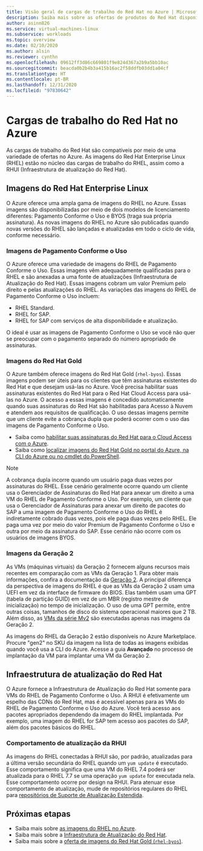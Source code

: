 ```yaml
---
title: Visão geral de cargas de trabalho do Red Hat no Azure | Microsoft Docs
description: Saiba mais sobre as ofertas de produtos do Red Hat disponíveis no Azure.
author: asinn826
ms.service: virtual-machines-linux
ms.subservice: workloads
ms.topic: overview
ms.date: 02/10/2020
ms.author: alsin
ms.reviewer: cynthn
ms.openlocfilehash: 09612ff3d86c669801f9e824d367a2b9a5bb10ac
ms.sourcegitcommit: beacda0b2b4b3a415b16ac2f58ddfb03dd1a04cf
ms.translationtype: HT
ms.contentlocale: pt-BR
ms.lasthandoff: 12/31/2020
ms.locfileid: "97830642"
---
```

# <a name="red-hat-workloads-on-azure"></a>Cargas de trabalho do Red Hat no Azure

As cargas de trabalho do Red Hat são compatíveis por meio de uma variedade de ofertas no Azure. As imagens do Red Hat Enterprise Linux (RHEL) estão no núcleo das cargas de trabalho do RHEL, assim como a RHUI (Infraestrutura de atualização do Red Hat).

## <a name="red-hat-enterprise-linux-images"></a>Imagens do Red Hat Enterprise Linux

O Azure oferece uma ampla gama de imagens do RHEL no Azure. Essas imagens são disponibilizadas por meio de dois modelos de licenciamento diferentes: Pagamento Conforme o Uso e BYOS (traga sua própria assinatura). As novas imagens do RHEL no Azure são publicadas quando novas versões do RHEL são lançadas e atualizadas em todo o ciclo de vida, conforme necessário.

### <a name="pay-as-you-go-images"></a>Imagens de Pagamento Conforme o Uso

O Azure oferece uma variedade de imagens do RHEL de Pagamento Conforme o Uso. Essas imagens vêm adequadamente qualificadas para o RHEL e são anexadas a uma fonte de atualizações (Infraestrutura de Atualização do Red Hat). Essas imagens cobram um valor Premium pelo direito e pelas atualizações do RHEL. As variações das imagens do RHEL de Pagamento Conforme o Uso incluem:

* RHEL Standard.
* RHEL for SAP.
* RHEL for SAP com serviços de alta disponibilidade e atualização.

O ideal é usar as imagens de Pagamento Conforme o Uso se você não quer se preocupar com o pagamento separado do número apropriado de assinaturas.

### <a name="red-hat-gold-images"></a>Imagens do Red Hat Gold

O Azure também oferece imagens do Red Hat Gold (`rhel-byos`). Essas imagens podem ser úteis para os clientes que têm assinaturas existentes do Red Hat e que desejam usá-las no Azure. Você precisa habilitar suas assinaturas existentes do Red Hat para o Red Hat Cloud Access para usá-las no Azure. O acesso a essas imagens é concedido automaticamente quando suas assinaturas do Red Hat são habilitadas para Acesso à Nuvem e atendem aos requisitos de qualificação. O uso dessas imagens permite que um cliente evite a cobrança dupla que poderá ocorrer com o uso das imagens de Pagamento Conforme o Uso.
* Saiba como [habilitar suas assinaturas do Red Hat para o Cloud Access com o Azure](https://access.redhat.com/documentation/en-us/red_hat_subscription_management/1/html/red_hat_cloud_access_reference_guide/enabling-and-maintaining-subs_cloud-access).
* Saiba como [localizar imagens do Red Hat Gold no portal do Azure, na CLI do Azure ou no cmdlet do PowerShell](./byos.md).

> [!NOTE]
> A cobrança dupla incorre quando um usuário paga duas vezes por assinaturas do RHEL. Esse cenário geralmente ocorre quando um cliente usa o Gerenciador de Assinaturas do Red Hat para anexar um direito a uma VM do RHEL de Pagamento Conforme o Uso. Por exemplo, um cliente que usa o Gerenciador de Assinaturas para anexar um direito de pacotes do SAP a uma imagem de Pagamento Conforme o Uso do RHEL é indiretamente cobrado duas vezes, pois ele paga duas vezes pelo RHEL. Ele paga uma vez por meio do valor Premium de Pagamento Conforme o Uso e outra por meio da assinatura do SAP. Esse cenário não ocorre com os usuários de imagens BYOS.

### <a name="generation-2-images"></a>Imagens da Geração 2

As VMs (máquinas virtuais) da Geração 2 fornecem alguns recursos mais recentes em comparação com as VMs da Geração 1. Para obter mais informações, confira a documentação da [Geração 2](../../generation-2.md). A principal diferença da perspectiva de imagens do RHEL é que as VMs da Geração 2 usam uma UEFI em vez da interface de firmware do BIOS. Elas também usam uma GPT (tabela de partição GUID) em vez de um MBR (registro mestre de inicialização) no tempo de inicialização. O uso de uma GPT permite, entre outras coisas, tamanhos de disco do sistema operacional maiores que 2 TB. Além disso, as [VMs da série Mv2](../../mv2-series.md) são executadas apenas nas imagens da Geração 2.

As imagens do RHEL da Geração 2 estão disponíveis no Azure Marketplace. Procure "gen2" no SKU da imagem na lista de todas as imagens exibidas quando você usa a CLI do Azure. Acesse a guia **Avançado** no processo de implantação da VM para implantar uma VM da Geração 2.

## <a name="red-hat-update-infrastructure"></a>Infraestrutura de atualização do Red Hat

O Azure fornece a Infraestrutura de Atualização do Red Hat somente para VMs do RHEL de Pagamento Conforme o Uso. A RHUI é efetivamente um espelho das CDNs do Red Hat, mas é acessível apenas para as VMs do RHEL de Pagamento Conforme o Uso do Azure. Você terá acesso aos pacotes apropriados dependendo da imagem do RHEL implantada. Por exemplo, uma imagem do RHEL for SAP tem acesso aos pacotes do SAP, além dos pacotes básicos do RHEL.

### <a name="rhui-update-behavior"></a>Comportamento de atualização da RHUI

As imagens do RHEL conectadas à RHUI são, por padrão, atualizadas para a última versão secundária do RHEL quando um `yum update` é executado. Esse comportamento significa que uma VM do RHEL 7.4 poderá ser atualizada para o RHEL 7.7 se uma operação `yum update` for executada nela. Esse comportamento ocorre por design na RHUI. Para atenuar esse comportamento de atualização, mude de repositórios regulares do RHEL para [repositórios de Suporte de Atualização Estendida](./redhat-rhui.md#rhel-eus-and-version-locking-rhel-vms).

## <a name="next-steps"></a>Próximas etapas

* Saiba mais sobre [as imagens do RHEL no Azure](./redhat-images.md).
* Saiba mais sobre a [Infraestrutura de Atualização do Red Hat](./redhat-rhui.md).
* Saiba mais sobre a [oferta de imagens do Red Hat Gold (`rhel-byos`)](./byos.md).